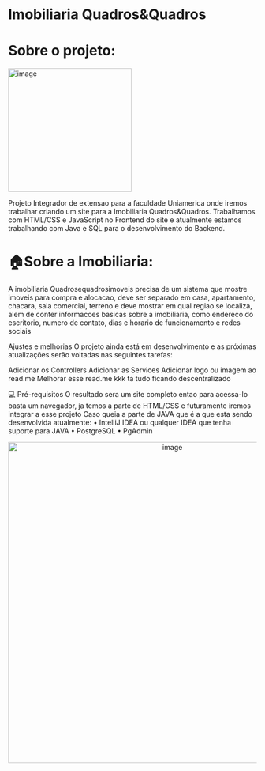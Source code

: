 # Imobiliaria Quadros&Quadros


# Sobre o projeto:
<img width="250" alt="image" src="https://github.com/Monotremados-Grupo05/imobiliaria-spring/assets/103599939/de5c6cda-a37f-430d-bb48-f2bd9fb7d6ee">



Projeto Integrador de extensao para a faculdade Uniamerica onde iremos trabalhar criando um site para a Imobiliaria Quadros&Quadros.
Trabalhamos com HTML/CSS e JavaScript no Frontend do site e atualmente estamos trabalhando com Java e SQL para o desenvolvimento do Backend.

# 🏠Sobre a Imobiliaria:
A imobiliaria Quadrosequadrosimoveis precisa de um sistema que mostre imoveis para compra e alocacao, deve ser separado em casa, apartamento, chacara, sala comercial, terreno e deve mostrar em qual regiao se localiza, alem de conter informacoes basicas sobre a imobiliaria, como endereco do escritorio, numero de contato, dias e horario de funcionamento e redes sociais

Ajustes e melhorias
O projeto ainda está em desenvolvimento e as próximas atualizações serão voltadas nas seguintes tarefas:

 Adicionar os Controllers 
 Adicionar as Services
 Adicionar logo ou imagem ao read.me
 Melhorar esse read.me kkk ta tudo ficando descentralizado
 
 💻 Pré-requisitos
 O resultado sera um site completo entao para acessa-lo basta um navegador, ja temos a parte de HTML/CSS e futuramente iremos integrar a esse projeto
 Caso queia a parte de JAVA que é a que esta sendo desenvolvida atualmente:
• IntelliJ IDEA ou qualquer IDEA que tenha suporte para JAVA
• PostgreSQL
• PgAdmin

<div align="center">
<img width="650" alt="image" src="https://github.com/Monotremados-Grupo05/imobiliaria-spring/assets/103599939/71616481-c326-4b43-89db-3ba38ca7f9e0">
 </div>

